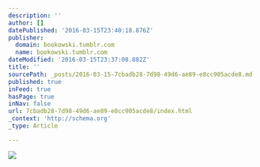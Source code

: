 ```yaml
---
description: ''
author: []
datePublished: '2016-03-15T23:40:18.876Z'
publisher:
  domain: bookowski.tumblr.com
  name: bookowski.tumblr.com
dateModified: '2016-03-15T23:37:08.882Z'
title: ''
sourcePath: _posts/2016-03-15-7cbadb28-7d98-49d6-ae89-e8cc905acde8.md
published: true
inFeed: true
hasPage: true
inNav: false
url: 7cbadb28-7d98-49d6-ae89-e8cc905acde8/index.html
_context: 'http://schema.org'
_type: Article

---
```

![](http://56.media.tumblr.com/tumblr_m5pt0d7Iro1qeau8ho1_1280.jpg)